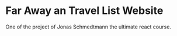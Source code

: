 # Far Away an Travel List Website

One of the project of Jonas Schmedtmann the ultimate react course.
